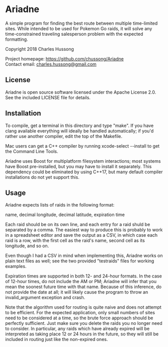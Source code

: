 # Ariadne
A simple program for finding the best route between multiple time-limited sites.
While intended to be used for Pokemon Go raids, it will solve any 
time-constrained traveling salesperson problem with the expected formatting.  

Copyright 2018 Charles Hussong  

Project homepage:	https://github.com/chussong/Ariadne  
Contact email:		charles.hussong@gmail.com  

## License

Ariadne is open source software licensed under the Apache License 2.0. See the
included LICENSE file for details.  

## Installation

To compile, get a terminal in this directory and type "make". If you have clang
available everything will ideally be handled automatically; if you'd rather use
another compiler, edit the top of the Makefile.  

Mac users can get a C++ compiler by running xcode-select --install to get the 
Command Line Tools.  

Ariadne uses Boost for multiplatform filesystem interactions; most systems have
Boost pre-installed, but you may have to install it separately. This dependency
could be eliminated by using C++17, but many default compiler installations do
not yet support this.  

## Usage

Ariadne expects lists of raids in the following format:  

name, decimal longitude, decimal latitude, expiration time  

Each raid should be on its own line, and each entry for a raid shuld be 
separated by a comma. The easiest way to produce this is probably to work in a 
spreadsheet editor and save the output as a CSV, in which case each raid is a 
row, with the first cell as the raid's name, second cell as its longitude, and 
so on.  

Even though I had a CSV in mind when implementing this, Ariadne works on plain 
text files as well; see the two provided "testraids" files for working examples.  

Expiration times are supported in both 12- and 24-hour formats. In the case of 
12-hour times, do not include the AM or PM; Ariadne will infer that you mean the
soonest future time with that name. Because of this inference, do not provide
the date at all; it will likely cause the program to throw an invalid\_argument
exception and crash.  

Note that the algorithm used for routing is quite naive and does not attempt to
be efficient. For the expected application, only small numbers of sites need to
be considered at a time, so the brute force approach should be perfectly 
sufficient. Just make sure you delete the raids you no longer need to consider.
In particular, any raids which have already expired will be interpreted as 
taking place 12 or 24 hours in the future, so they will still be included in
routing just like the non-expired ones.  

